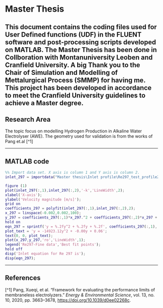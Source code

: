 # Master Thesis
This document contains the coding files used for User Defined functions (UDF) in the FLUENT software and post-processing scripts developed on MATLAB.
The **Master Thesis** has been done in Collboration with **Montanuniversity Leoben** and **Cranfield University**.
A big Thank you to the **Chair of Simulation and Modelling of Mettalurgical Process (SMMP)** for having me.
This project has been developed in accordance to meet the **Cranfield University** guidelines to achieve a Master degree.
---
## Research Area
The topic focus on modelling Hydrogen Production in Alkaline Water Electrolyser (AWE). The geometry used for validation is from the works of Pang et.al [^1]

---
## MATLAB code

```MATLAB
%% Import data set. X axis is column 1 and Y axis is column 2.
inlet_297 = importdata("Master thesis\Inlet profile\Re297_test_profile2.dat");

figure (1)
plot(inlet_297(:,1),inlet_297(:,2),'-k','LineWidth',2);
xlabel('X-axis');
ylabel('Velocity magnitude [m/s]');
grid on
coefficients_297 = polyfit(inlet_297(:,1),inlet_297(:,2),2);
x_297 = linspace(-0.002,0.002,100);
y_297 = coefficients_297(:,1)*x_297.^2 + coefficients_297(:,2)*x_297 + coefficients_297(:,3);
hold on
eqn_297 = sprintf('y = %.2fy^2 + %.2fy + %.2f', coefficients_297(:,1), coefficients_297(:,2), coefficients_297(:,3));
plot_text = 'y = -14923.12y^2 + -0.00y + 0.06';
text(0, 0, plot_text);
plot(x_297,y_297,'ro','LineWidth',1);
legend('Re297-Fine data','Best fit points');
hold off
disp('Inlet equation for Re 297 is');
disp(eqn_297);
```
---
## References
[^1] Pang, Xueqi, et al. “Framework for evaluating the performance limits of membraneless electrolyzers.” *Energy &amp; Environmental Science*, vol. 13, no. 10, 2020, pp. 3663–3678, https://doi.org/10.1039/d0ee02268c. 
